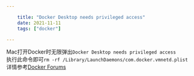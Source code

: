 ```yaml
---

    title: "Docker Desktop needs privileged access"
    date: 2021-11-11
    tags: ["docker"]

---
```

Mac打开Docker时无限弹出`Docker Desktop needs privileged access`  
执行此命令即可`rm -rf /Library/LaunchDaemons/com.docker.vmnetd.plist`  
详情参考[Docker Forums](https://forums.docker.com/t/cant-get-past-docker-for-mac-needs-privileged-access-to-install-its-networking-components-and-links-to-the-docker-apps/42518)